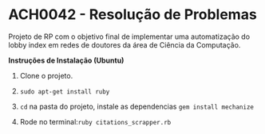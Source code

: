 ACH0042 - Resolução de Problemas
=======

Projeto de RP com o objetivo final de implementar uma automatização do lobby index em redes de doutores da área de Ciência da Computação.

**Instruções de Instalação (Ubuntu)**

1. Clone o projeto.

2. `sudo apt-get install ruby`

3. `cd` na pasta do projeto, instale as dependencias `gem install mechanize`

4. Rode no terminal:`ruby citations_scrapper.rb`
